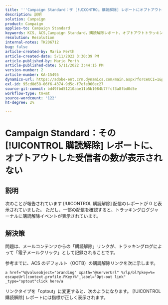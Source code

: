 ```yaml
---
title: '''Campaign Standard：ザ [!UICONTROL 購読解除] レポートにオプトアウトした受信者の数が表示されない」'
description: 説明
solution: Campaign
product: Campaign
applies-to: Campaign Standard
keywords: KCS, ACS,Campaign Standard，購読解除レポート，オプトアウトトラッキングイベント
resolution: Resolution
internal-notes: TK206712
bug: false
article-created-by: Mario Perth
article-created-date: 5/11/2022 3:30:39 PM
article-published-by: Mario Perth
article-published-date: 5/11/2022 3:44:15 PM
version-number: 2
article-number: KA-15495
dynamics-url: https://adobe-ent.crm.dynamics.com/main.aspx?forceUCI=1&pagetype=entityrecord&etn=knowledgearticle&id=6733084f-3fd1-ec11-a7b5-0022480a8d10
exl-id: 95cd8d58-06f6-4374-9d5c-f7efe960ec27
source-git-commit: bd49fbd51210aae11b5b1084b7ffcf3a8fbd0d5e
workflow-type: tm+mt
source-wordcount: '122'
ht-degree: 2%

---
```


# Campaign Standard：その [!UICONTROL 購読解除] レポートに、オプトアウトした受信者の数が表示されない

## 説明


次のことが報告されています [!UICONTROL 購読解除] 配信のレポートが 0 と表示されていました。 ただし、一部の配信を確認すると、トラッキングログジャーナルに購読解除イベントが表示されています。


## 解決策


問題は、メールコンテンツからの「購読解除」リンクが、トラッキングログによって「電子メールクリック」として記録されることです。

参考までに、ACS のデフォルト（OOTB）の購読解除リンクを次に示します。

```
a href="%@valueobject="branding" xpath="@serverUrl" %/lp/bl?pkey=%= escapeUrl(context.profile.PKey)%"_label="Opt-out link" _type="optout"click here/a
```

リンクタイプを「optout」に変更すると、次のようになります。 [!UICONTROL 購読解除] レポートには指標が正しく表示されます。
